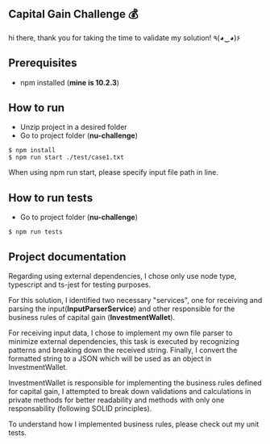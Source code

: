 ## Capital Gain Challenge 💰
hi there, thank you for taking the time to validate my solution! ٩(◕‿◕)۶

## Prerequisites
- npm installed (**mine is 10.2.3**)

## How to run
- Unzip project in a desired folder
- Go to project folder (**nu-challenge**)
```
$ npm install
$ npm run start ./test/case1.txt
```
When using npm run start, please specify input file path in line.

## How to run tests
- Go to project folder (**nu-challenge**)
```
$ npm run tests
```

## Project documentation
Regarding using external dependencies, I chose only use node type, typescript and ts-jest for testing purposes.

For this solution, I identified two necessary "services", one for receiving and parsing the input(**InputParserService**) and other responsible for the business rules of capital gain (**InvestmentWallet**).

For receiving input data, I chose to implement my own file parser to minimize external dependencies, this task is executed by recognizing patterns and breaking down the received string. Finally, I convert the formatted string to a JSON which will be used as an object in InvestmentWallet. 

InvestmentWallet is responsible for implementing the business rules defined for capital gain, I attempted to break down validations and calculations in private methods for better readability and methods with only one responsability (following SOLID principles).

To understand how I implemented business rules, please check out my unit tests.

